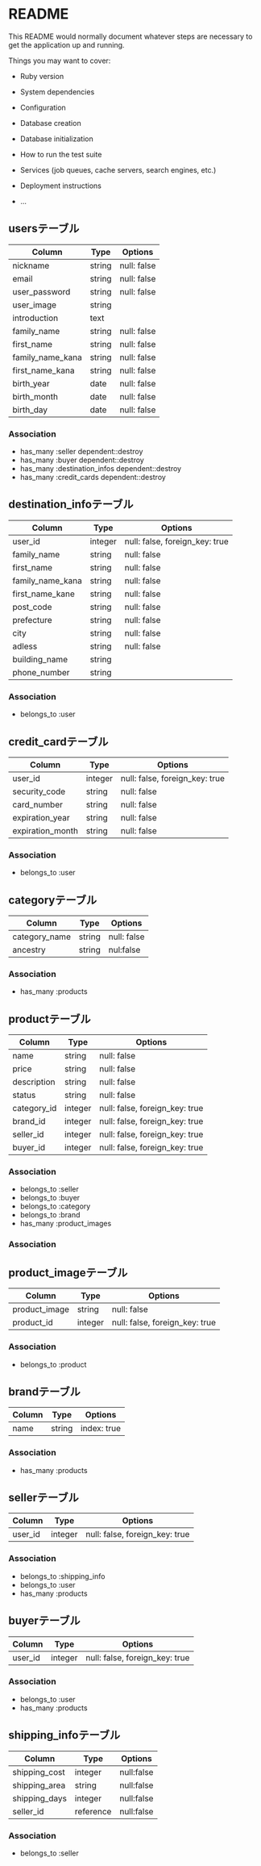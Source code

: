 # README

This README would normally document whatever steps are necessary to get the
application up and running.

Things you may want to cover:

* Ruby version

* System dependencies

* Configuration

* Database creation

* Database initialization

* How to run the test suite

* Services (job queues, cache servers, search engines, etc.)

* Deployment instructions

* ...

## usersテーブル
|Column|Type|Options|
|------|----|-------|
| nickname | string | null: false |
| email| string | null: false |
| user_password | string | null: false |
| user_image | string ||
| introduction | text ||
| family_name | string | null: false |
| first_name | string | null: false |
| family_name_kana | string|null: false |
| first_name_kana | string|null: false |
| birth_year| date | null: false |
| birth_month| date | null: false |
| birth_day| date | null: false |


### Association
- has_many :seller dependent::destroy
- has_many :buyer dependent::destroy
- has_many :destination_infos dependent::destroy
- has_many :credit_cards dependent::destroy


## destination_infoテーブル
|Column|Type|Options|
|------|----|-------|
| user_id | integer | null: false, foreign_key: true|
| family_name | string | null: false|
| first_name | string | null: false|
| family_name_kana | string | null: false|
| first_name_kane | string | null: false|
| post_code | string | null: false|
| prefecture | string | null: false|
| city | string | null: false|
| adless | string | null: false|
| building_name | string ||
| phone_number | string ||


### Association
- belongs_to :user


## credit_cardテーブル
|Column|Type|Options|
|------|----|-------|
|user_id|integer|null: false, foreign_key: true|
|security_code|string|null: false|
|card_number|string|null: false|
|expiration_year|string|null: false|
|expiration_month|string|null: false|

### Association
- belongs_to :user


## categoryテーブル
|Column|Type|Options|
|------|----|-------|
| category_name | string | null: false |
| ancestry | string | nul:false |

### Association
- has_many :products

## productテーブル

|Column|Type|Options|
|------|----|-------|
| name | string | null: false |
| price | string | null: false |
| description | string|null: false |
| status | string | null: false |
| category_id | integer | null: false, foreign_key: true |
| brand_id | integer | null: false, foreign_key: true |
| seller_id | integer | null: false, foreign_key: true |
| buyer_id | integer | null: false, foreign_key: true |

### Association
- belongs_to :seller
- belongs_to :buyer
- belongs_to :category
- belongs_to :brand
- has_many   :product_images


### Association

## product_imageテーブル
|Column|Type|Options|
|------|----|-------|
| product_image | string | null: false |
| product_id | integer | null: false, foreign_key: true |

### Association
- belongs_to :product


## brandテーブル
|Column|Type|Options|
|------|----|-------|
| name | string | index: true |

### Association
- has_many :products


## sellerテーブル
|Column|Type|Options|
|------|----|-------|
|user_id|integer|null: false, foreign_key: true|

### Association
- belongs_to :shipping_info
- belongs_to :user
- has_many   :products


## buyerテーブル
|Column|Type|Options|
|------|----|-------|
|user_id|integer|null: false, foreign_key: true|

### Association
- belongs_to :user
- has_many   :products

## shipping_infoテーブル
|Column|Type|Options|
|------|----|-------|
| shipping_cost | integer | null:false |
| shipping_area | string | null:false |
| shipping_days | integer | null:false |
| seller_id | reference | null:false |

### Association
- belongs_to :seller
